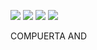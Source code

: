 ![](../../workflows/gds/badge.svg) ![](../../workflows/docs/badge.svg) ![](../../workflows/test/badge.svg) ![](../../workflows/fpga/badge.svg)

COMPUERTA AND

